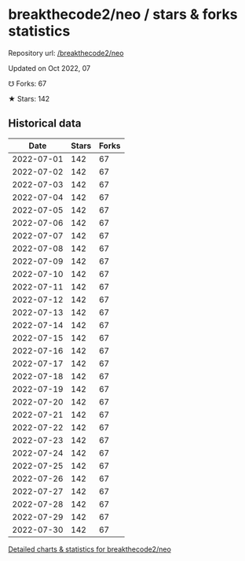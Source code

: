 # breakthecode2/neo / stars & forks statistics

Repository url: [/breakthecode2/neo](https://github.com/breakthecode2/neo)

Updated on Oct 2022, 07

☋ Forks: 67

★ Stars: 142

## Historical data
| Date | Stars | Forks |
|------|-------|-------|
| 2022-07-01 | 142 | 67 | 
| 2022-07-02 | 142 | 67 | 
| 2022-07-03 | 142 | 67 | 
| 2022-07-04 | 142 | 67 | 
| 2022-07-05 | 142 | 67 | 
| 2022-07-06 | 142 | 67 | 
| 2022-07-07 | 142 | 67 | 
| 2022-07-08 | 142 | 67 | 
| 2022-07-09 | 142 | 67 | 
| 2022-07-10 | 142 | 67 | 
| 2022-07-11 | 142 | 67 | 
| 2022-07-12 | 142 | 67 | 
| 2022-07-13 | 142 | 67 | 
| 2022-07-14 | 142 | 67 | 
| 2022-07-15 | 142 | 67 | 
| 2022-07-16 | 142 | 67 | 
| 2022-07-17 | 142 | 67 | 
| 2022-07-18 | 142 | 67 | 
| 2022-07-19 | 142 | 67 | 
| 2022-07-20 | 142 | 67 | 
| 2022-07-21 | 142 | 67 | 
| 2022-07-22 | 142 | 67 | 
| 2022-07-23 | 142 | 67 | 
| 2022-07-24 | 142 | 67 | 
| 2022-07-25 | 142 | 67 | 
| 2022-07-26 | 142 | 67 | 
| 2022-07-27 | 142 | 67 | 
| 2022-07-28 | 142 | 67 | 
| 2022-07-29 | 142 | 67 | 
| 2022-07-30 | 142 | 67 | 


[Detailed charts & statistics for breakthecode2/neo](https://reviewgithub.com/rep/breakthecode2/neo)
